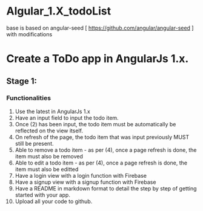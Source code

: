 # Algular_1.X_todoList
base is based on angular-seed [ https://github.com/angular/angular-seed ] with modifications
# Create a ToDo app in AngularJs 1.x.
## Stage 1:

### Functionalities
1. Use the latest in AngularJs 1.x
2. Have an input field to input the todo item.
3. Once (2) has been input, the todo item must be automatically be reflected on the view itself.
4. On refresh of the page, the todo item that was input previously MUST still be present.
5. Able to remove a todo item - as per (4), once a page refresh is done, the item must also be removed
6. Able to edit a todo item - as per (4), once a page refresh is done, the item must also be editted
7. Have a login view with a login function with Firebase
8. Have a signup view with a signup function with Firebase
9. Have a README in markdown format to detail the step by step of getting started with your app.
10. Upload all your code to github.
